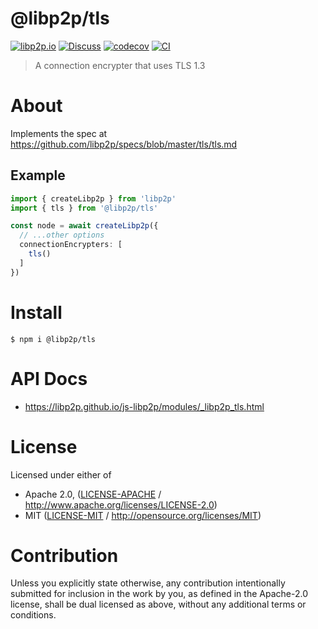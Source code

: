 # @libp2p/tls

[![libp2p.io](https://img.shields.io/badge/project-libp2p-yellow.svg?style=flat-square)](http://libp2p.io/)
[![Discuss](https://img.shields.io/discourse/https/discuss.libp2p.io/posts.svg?style=flat-square)](https://discuss.libp2p.io)
[![codecov](https://img.shields.io/codecov/c/github/libp2p/js-libp2p.svg?style=flat-square)](https://codecov.io/gh/libp2p/js-libp2p)
[![CI](https://img.shields.io/github/actions/workflow/status/libp2p/js-libp2p/main.yml?branch=main\&style=flat-square)](https://github.com/libp2p/js-libp2p/actions/workflows/main.yml?query=branch%3Amain)

> A connection encrypter that uses TLS 1.3

# About

<!--

!IMPORTANT!

Everything in this README between "# About" and "# Install" is automatically
generated and will be overwritten the next time the doc generator is run.

To make changes to this section, please update the @packageDocumentation section
of src/index.js or src/index.ts

To experiment with formatting, please run "npm run docs" from the root of this
repo and examine the changes made.

-->

Implements the spec at <https://github.com/libp2p/specs/blob/master/tls/tls.md>

## Example

```typescript
import { createLibp2p } from 'libp2p'
import { tls } from '@libp2p/tls'

const node = await createLibp2p({
  // ...other options
  connectionEncrypters: [
    tls()
  ]
})
```

# Install

```console
$ npm i @libp2p/tls
```

# API Docs

- <https://libp2p.github.io/js-libp2p/modules/_libp2p_tls.html>

# License

Licensed under either of

- Apache 2.0, ([LICENSE-APACHE](https://github.com/libp2p/js-libp2p/blob/main/packages/connection-encrypter-tls/LICENSE-APACHE) / <http://www.apache.org/licenses/LICENSE-2.0>)
- MIT ([LICENSE-MIT](https://github.com/libp2p/js-libp2p/blob/main/packages/connection-encrypter-tls/LICENSE-MIT) / <http://opensource.org/licenses/MIT>)

# Contribution

Unless you explicitly state otherwise, any contribution intentionally submitted for inclusion in the work by you, as defined in the Apache-2.0 license, shall be dual licensed as above, without any additional terms or conditions.
